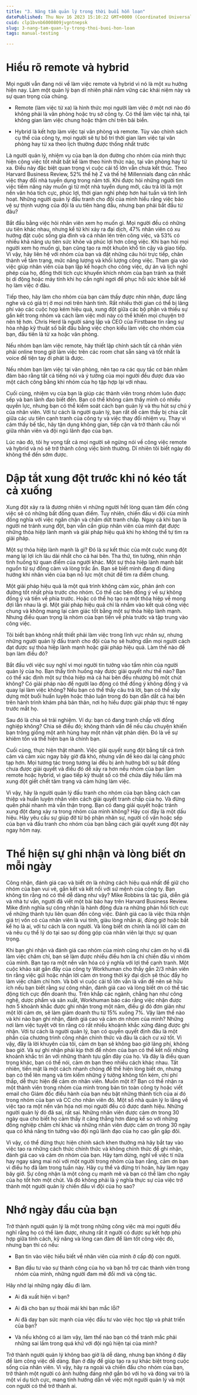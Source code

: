 ```yaml
---
title: "3. Nâng tầm quản lý trong thời buổi hỗn loạn"
datePublished: Thu Nov 16 2023 15:10:22 GMT+0000 (Coordinated Universal Time)
cuid: clp1bvnb6000809jvgntnepsk
slug: 3-nang-tam-quan-ly-trong-thoi-buoi-hon-loan
tags: manual-testing

---
```


# Hiểu rõ remote và hybrid

Mọi người vẫn đang nói về làm việc remote và hybrid vì nó là một xu hướng hiện nay. Làm một quản lý bạn dĩ nhiên phải nắm vững các khái niệm này và sự quan trọng của chúng.

* Remote (làm việc từ xa) là hình thức mọi người làm việc ở một nơi nào đó không phải là văn phòng hoặc trụ sở công ty. Có thể làm việc tại nhà, tại không gian làm việc chung hoặc thậm chí trên bãi biển.
    
* Hybrid là kết hợp làm việc tại văn phòng và remote. Tùy vào chính sách cụ thể của công ty, mọi người sẽ tự bố trí thời gian làm việc tại văn phòng hay từ xa theo lịch thường được thống nhất trước
    

Là người quản lý, nhiệm vụ của bạn là dọn đường cho nhóm của mình thực hiện công việc tốt nhất bất kể làm theo hình thức nào, tại văn phòng hay từ xa. Điều này đặc biệt quan trọng vì cuộc cải tổ lớn vẫn chưa kết thúc. Theo Harvard Business Review, 52% thế hệ Z và thế hệ Millennials đang cân nhắc việc thay đổi nhà tuyển dụng trong năm tới. Khi được hỏi những người tìm việc tiềm năng này muốn gì từ một nhà tuyển dụng mới, câu trả lời là một nền văn hóa tích cực, phúc lợi, thời gian nghỉ phép hơn hai tuần và tính linh hoạt. Những người quản lý đấu tranh cho đội của mình hiểu rằng việc bảo vệ sự thịnh vượng của đội là ưu tiên hàng đầu, nhưng bạn phải bắt đầu từ đâu?

Bắt đầu bằng việc hỏi nhân viên xem họ muốn gì. Mọi người đều có những ưu tiên khác nhau, nhưng kể từ khi xảy ra đại dịch, 47% nhân viên có xu hướng đặt cuộc sống gia đình và cá nhân lên trên công việc, và 53% có nhiều khả năng ưu tiên sức khỏe và phúc lợi hơn công việc. Khi bạn hỏi mọi người xem họ muốn gì, bạn cũng tạo ra một khuôn khổ tin cậy và giao tiếp. Vì vậy, hãy liên hệ với nhóm của bạn và đặt những câu hỏi trực tiếp, chân thành về tâm trạng, mức năng lượng và khối lượng công việc. Tham gia vào việc giúp nhân viên của bạn lập kế hoạch cho công việc, dự án và lịch nghỉ phép của họ, đồng thời tích cực khuyến khích nhóm của bạn tránh xa thiết bị di động hoặc máy tính khi họ cần nghỉ ngơi để phục hồi sức khỏe bất kể họ làm việc ở đâu.

Tiếp theo, hãy làm cho nhóm của bạn cảm thấy được nhìn nhận, được lắng nghe và có giá trị ở mọi nơi trên hành tinh. Rất nhiều thời gian có thể bị lãng phí vào các cuộc họp kém hiệu quả, xung đột giữa các bộ phận và thiếu sự gắn kết trong nhóm và cách làm việc mới này có thể khiến mọi chuyện trở nên tệ hơn. Chris Herd là người sáng lập và CEO của Firstbase tin rằng sự hòa nhập kỹ thuật số bắt đầu bằng việc chọn kiểu làm việc cho nhóm của bạn, đầu tiên là từ xa hoặc văn phòng.

Nếu nhóm bạn làm việc remote, hãy thiết lập chính sách tất cả nhân viên phải online trong giờ làm việc trên các room chat sẵn sàng và tốt nhất là voice để tiện tay ới phát là được.

Nếu nhóm bạn làm việc tại văn phòng, nên tạo ra các quy tắc cơ bản nhằm đảm bảo rằng tất cả tiếng nói và ý tưởng của mọi người đều được đưa vào một cách công bằng khi nhóm của họ tập hợp lại với nhau.

Cuối cùng, nhiệm vụ của bạn là giúp các thành viên trong nhóm luôn được sếp và ban lãnh đạo biết đến. Bạn có thể không cảm thấy mình có nhiều quyền lực, nhưng bạn có thể kiểm soát cách bạn quản lý và thu hút sự chú ý của nhân viên. Với tư cách là người quản lý, bạn rất dễ cảm thấy bị chia cắt giữa các ưu tiên cạnh tranh của công ty và việc thay đổi nhiệm vụ. Thay vì cảm thấy bế tắc, hãy tận dụng không gian, tiếp cận và trở thành cầu nối giữa nhân viên và đội ngũ lãnh đạo của bạn.

Lúc nào đó, tôi hy vọng tất cả mọi người sẽ ngừng nói về công việc remote và hybrid và nó sẽ trở thành công việc bình thường. Dĩ nhiên tôi biết ngày đó không thể đến sớm được.

# Dập tắt xung đột trước khi nó kéo tất cả xuống

Xung đột xảy ra là đương nhiên vì những người hết lòng quan tâm đến công việc sẽ có những bất đồng quan điểm. Tuy nhiên, chiến đấu vì đội của mình đồng nghĩa với việc ngăn chặn và chấm dứt tranh chấp. Ngay cả khi bạn là người né tránh xung đột, bạn vẫn cần giúp nhân viên của mình đạt được những thỏa hiệp lành mạnh và giải pháp hiệu quả khi họ không thể tự tìm ra giải pháp.

Một sự thỏa hiệp lành mạnh là gì? Đó là sự kết thúc của một cuộc xung đột mang lại lợi ích lâu dài nhất cho cả hai bên. Tha thứ, tin tưởng, nhìn nhận tình huống từ quan điểm của người khác. Một sự thỏa hiệp lành mạnh bắt nguồn từ sự đồng cảm và lòng trắc ẩn. Bạn sẽ biết mình đang đi đúng hướng khi nhân viên của bạn nỗ lực một chút để tìm ra điểm chung.

Một giải pháp hiệu quả là một quá trình không cảm xúc, phản ánh con đường tốt nhất phía trước cho nhóm. Có thể các bên đồng ý về sự không đồng ý và tiến về phía trước. Hoặc có thể họ tạo ra một thỏa hiệp về mong đợi lẫn nhau là gì. Một giải pháp hiệu quả chỉ là nhắm vào kết quả công việc chung và không mang lại cảm giác tốt bằng một sự thỏa hiệp lành mạnh. Nhưng điều quan trọng là nhóm của bạn tiến về phía trước và tập trung vào công việc.

Tôi biết bạn không nhất thiết phải làm việc trong lĩnh vực nhân sự, nhưng những người quản lý đấu tranh cho đội của họ sẽ hướng dẫn mọi người cách đạt được sự thỏa hiệp lành mạnh hoặc giải pháp hiệu quả. Làm thế nào để bạn làm điều đó?

Bắt đầu với việc suy nghĩ vì mọi người tin tưởng vào tầm nhìn của người quản lý của họ. Bạn thấy tình huống này được giải quyết như thế nào? Bạn có thể xác định một sự thỏa hiệp mà cả hai bên đều nhượng bộ một chút không? Có giải pháp nào để người lao động có thể đồng ý không đồng ý và quay lại làm việc không? Nếu bạn có thể thấy câu trả lời, bạn có thể xây dựng một buổi huấn luyện hoặc thảo luận trong đó bạn dẫn dắt cả hai bên trên hành trình khám phá bản thân, nơi họ hiểu được giải pháp thực tế ngay trước mắt họ.

Sau đó là chia sẻ trải nghiệm. Ví dụ: bạn có đang tranh chấp với đồng nghiệp không? Chia sẻ điều đó; không thành vấn đề nếu câu chuyện khiến bạn trông giống một anh hùng hay một nhân vật phản diện. Đó là về sự khiêm tốn và thể hiện bạn là chính bạn.

Cuối cùng, thực hiện thật nhanh. Việc giải quyết xung đột bằng tất cả tình cảm và cảm xúc ngay bây giờ đã khó, nhưng vấn đề kéo dài lại càng phức tạp hơn. Mọi tương tác trong tương lai đều bị ảnh hưởng bởi sự bất đồng chưa được giải quyết và điều đó dễ xảy ra hơn nếu nhóm của bạn làm remote hoặc hybrid, vì giao tiếp kỹ thuật số có thể chứa đầy hiểu lầm mà xung đột giết chết tâm trạng và cảm hứng làm việc.

Vì vậy, hãy là người quản lý đấu tranh cho nhóm của bạn bằng cách can thiệp và huấn luyện nhân viên cách giải quyết tranh chấp của họ. Và đừng quên phải nhanh mà vẫn thận trọng. Bạn có đang giải quyết hoặc tránh xung đột đang xảy ra trong nhóm của mình không? Hãy coi đây là một dấu hiệu. Hãy yêu cầu sự giúp đỡ từ bộ phận nhân sự, người cố vấn hoặc sếp của bạn và đấu tranh cho nhóm của bạn bằng cách giải quyết xung đột này ngay hôm nay.

# Thể hiện sự ghi nhận và lòng biết ơn mỗi ngày

Công nhận, đánh giá cao và biết ơn là những cách hiệu quả nhất để giữ cho nhóm của bạn vui vẻ, gắn kết và kết nối với sứ mệnh của công ty. Bạn không tin rằng nó có thể dễ dàng như vậy? Mike Robbins là tác giả, diễn giả và nhà tư vấn, người đã viết một bài báo hay trên Harvard Business Review. Mike định nghĩa sự công nhận là hành động đưa ra những phản hồi tích cực về những thành tựu liên quan đến công việc. Đánh giá cao là việc thừa nhận giá trị vốn có của nhân viên là vui tính, giàu lòng nhân ái, đúng giờ hoặc bất kể họ là ai, với tư cách là con người. Và lòng biết ơn chính là nói lời cảm ơn và nêu cụ thể lý do tại sao sự đóng góp của nhân viên lại thực sự quan trọng.

Khi bạn ghi nhận và đánh giá cao nhóm của mình cũng như cảm ơn họ vì đã làm việc chăm chỉ, bạn sẽ làm được nhiều điều hơn là chỉ chiến đấu vì nhóm của mình. Bạn tạo ra một nền văn hóa có ý nghĩa với lợi thế cạnh tranh. Một cuộc khảo sát gần đây của công ty Workhuman cho thấy gần 2/3 nhân viên tin rằng việc gửi hoặc nhận lời cảm ơn trong thời kỳ đại dịch sẽ thúc đẩy họ làm việc chăm chỉ hơn. Và bởi vì cuộc cải tổ lớn vẫn là vấn đề nên sẽ hữu ích nếu bạn biết rằng sự công nhận, đánh giá cao và lòng biết ơn có thể tác động tích cực đến doanh thu. Trên khắp các ngành, chẳng hạn như công nghệ, dược phẩm và sản xuất, Workhuman báo cáo rằng việc nhận được hơn 5 khoảnh khắc được ghi nhận trong một năm, điều gì đó đơn giản như một lời cảm ơn, sẽ làm giảm doanh thu từ 15% xuống 7%. Vậy làm thế nào và khi nào bạn ghi nhận, đánh giá cao và cảm ơn nhóm của mình? Những nơi làm việc tuyệt vời tin rằng có rất nhiều khoảnh khắc xứng đáng được ghi nhận. Với tư cách là người quản lý, bạn có quyền quyết định đâu là một phần của chương trình công nhận chính thức và đâu là cách cư xử tốt. Vì vậy, đây là lời khuyên của tôi, cảm ơn bạn sẽ không bao giờ lãng phí, không bao giờ. Và sự ghi nhận phải kịp thời để nhóm của bạn có thể kết nối những khoảnh khắc tri ân với những thành tựu gần đây của họ. Và đây là điều quan trọng khác, bạn có thể nói, cảm ơn bạn theo nhiều cách khác nhau. Tất nhiên, tiền mặt là một cách nhanh chóng để thể hiện lòng biết ơn, nhưng bạn có thể lên mạng và tìm kiếm những ý tưởng không tốn kém, chi phí thấp, dễ thực hiện để cảm ơn nhân viên. Muốn một ít? Bạn có thể nhận ra một thành viên trong nhóm của mình trong bản tin toàn công ty hoặc viết email cho Giám đốc điều hành của bạn nêu bật những thành tích của ai đó trong nhóm của bạn và CC cho nhân viên đó. Một số nhà quản lý lo lắng về việc tạo ra một nền văn hóa nơi mọi người đều có được danh hiệu. Những người quản lý đó đã sai, rất sai. Những nhân viên được cảm ơn trong 30 ngày qua cho biết họ cảm thấy ít căng thẳng hơn đáng kể so với những đồng nghiệp chăm chỉ khác và những nhân viên được cảm ơn trong 30 ngày qua có khả năng tin tưởng vào đội ngũ lãnh đạo của họ cao gần gấp đôi.

Vì vậy, có thể đừng thực hiện chính sách khen thưởng mà hãy bắt tay vào việc tạo ra những cách thức chính thức và không chính thức để ghi nhận, đánh giá cao và cảm ơn nhóm của bạn. Hãy tạm dừng, nghĩ về việc tí nữa hay ngay sáng mai nói với một người trong nhóm của bạn rằng, cảm ơn bạn vì điều họ đã làm trong tuần này. Hãy cụ thể và đừng trì hoãn, hãy làm ngay bây giờ. Sự công nhận là một công cụ mạnh mẽ và bạn có thể làm cho ngày của họ tốt hơn một chút. Và đó không phải là ý nghĩa thực sự của việc trở thành một người quản lý chiến đấu vì đội của họ sao?

# Nhớ ngày đầu của bạn

Trở thành người quản lý là một trong những công việc mà mọi người đều nghĩ rằng họ có thể làm được, nhưng rất ít người có được sự kết hợp phù hợp giữa tính cách, kỹ năng và lòng can đảm để làm tốt công việc đó, nhưng bạn thì có nếu:

* Bạn tin vào việc hiểu biết về nhân viên của mình ở cấp độ con người.
    
* Bạn đầu tư vào sự thành công của họ và bạn hỗ trợ các thành viên trong nhóm của mình, những người đam mê đổi mới và cộng tác.
    

Hãy nhớ lại những ngày đầu đi làm.

* Ai đã xuất hiện vì bạn?
    
* Ai đã cho bạn sự thoải mái khi bạn mắc lỗi?
    
* Ai đã dạy bạn sức mạnh của việc đầu tư vào việc học tập và phát triển của bạn?
    
* Và nếu không có ai làm vậy, làm thế nào bạn có thể tránh mắc phải những sai lầm trong quá khứ với đội ngũ hiện tại của mình?
    

Trở thành người quản lý không bao giờ là dễ dàng, nhưng bạn không ở đây để làm công việc dễ dàng. Bạn ở đây để giúp tạo ra sự khác biệt trong cuộc sống của nhân viên. Vì vậy, hãy ra ngoài và chiến đấu cho nhóm của bạn, trở thành một người có ảnh hưởng đáng nhớ gắn bó với họ và đóng vai trò là một ví dụ tích cực, mang tính hướng dẫn về việc một người quản lý và một con người có thể trở thành ai.